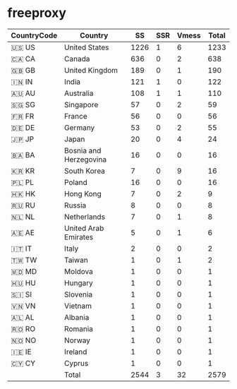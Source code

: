 # freeproxy

|CountryCode|Country|SS|SSR|Vmess|Total|
|  ----  | ----  |  ----  | ----  |  ----  | ----  |
|🇺🇸 US|United States|1226|1|6|1233|
|🇨🇦 CA|Canada|636|0|2|638|
|🇬🇧 GB|United Kingdom|189|0|1|190|
|🇮🇳 IN|India|121|1|0|122|
|🇦🇺 AU|Australia|108|1|1|110|
|🇸🇬 SG|Singapore|57|0|2|59|
|🇫🇷 FR|France|56|0|0|56|
|🇩🇪 DE|Germany|53|0|2|55|
|🇯🇵 JP|Japan|20|0|4|24|
|🇧🇦 BA|Bosnia and Herzegovina|16|0|0|16|
|🇰🇷 KR|South Korea|7|0|9|16|
|🇵🇱 PL|Poland|16|0|0|16|
|🇭🇰 HK|Hong Kong|7|0|2|9|
|🇷🇺 RU|Russia|8|0|0|8|
|🇳🇱 NL|Netherlands|7|0|1|8|
|🇦🇪 AE|United Arab Emirates|5|0|1|6|
|🇮🇹 IT|Italy|2|0|0|2|
|🇹🇼 TW|Taiwan|1|0|1|2|
|🇲🇩 MD|Moldova|1|0|0|1|
|🇭🇺 HU|Hungary|1|0|0|1|
|🇸🇮 SI|Slovenia|1|0|0|1|
|🇻🇳 VN|Vietnam|1|0|0|1|
|🇦🇱 AL|Albania|1|0|0|1|
|🇷🇴 RO|Romania|1|0|0|1|
|🇳🇴 NO|Norway|1|0|0|1|
|🇮🇪 IE|Ireland|1|0|0|1|
|🇨🇾 CY|Cyprus|1|0|0|1|
||Total|2544|3|32|2579|
